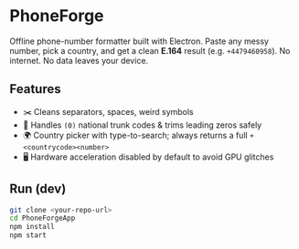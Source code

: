 # PhoneForge

Offline phone-number formatter built with Electron. Paste any messy number, pick a country, and get a clean **E.164** result (e.g. `+4479460958`). No internet. No data leaves your device.

## Features
- ✂️ Cleans separators, spaces, weird symbols
- 🧠 Handles `(0)` national trunk codes & trims leading zeros safely
- 🌍 Country picker with type-to-search; always returns a full `+<countrycode><number>`
- 🖥️ Hardware acceleration disabled by default to avoid GPU glitches

## Run (dev)
```bash
git clone <your-repo-url>
cd PhoneForgeApp
npm install
npm start

